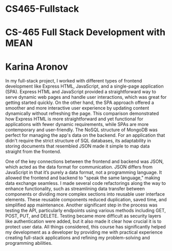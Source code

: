 # CS465-Fullstack
# CS-465 Full Stack Development with MEAN
# Karina Aronov

In my full-stack project, I worked with different types of frontend development like Express HTML, JavaScript, and a single-page application (SPA). Express HTML and JavaScript provided a straightforward way to serve dynamic web pages and handle user interactions, which was great for getting started quickly. On the other hand, the SPA approach offered a smoother and more interactive user experience by updating content dynamically without refreshing the page. This comparison demonstrated how Express HTML is more straightforward and yet functional for applications with fewer dynamic requirements, while SPAs are more contemporary and user-friendly. The NoSQL structure of MongoDB was perfect for managing the app's data on the backend. For an application that didn't require the strict structure of SQL databases, its adaptability in storing documents that resembled JSON made it simple to map data straight from the frontend.

One of the key connections between the frontend and backend was JSON, which acted as the data format for communication. JSON differs from JavaScript in that it’s purely a data format, not a programming language. It allowed the frontend and backend to "speak the same language," making data exchange seamless. I made several code refactorings along the way to enhance functionality, such as streamlining data transfer between components or dividing more complex sections into reusable user interface elements. These reusable components reduced duplication, saved time, and simplified app maintenance. Another significant step in the process was testing the API, particularly endpoints using various methods including GET, POST, PUT, and DELETE. Testing became more difficult as security layers like authentication were added, but it also made it clear how crucial it is to protect user data. All things considered, this course has significantly helped my development as a developer by providing me with practical experience creating full-stack applications and refining my problem-solving and programming abilities.
